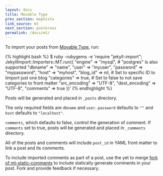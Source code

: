 ```yaml
---
layout: docs
title: Movable Type
prev_section: mephisto
link_source: mt
next_section: posterous
permalink: /docs/mt/
---
```


To import your posts from [Movable Type](http://movabletype.org), run:

{% highlight bash %}
$ ruby -rubygems -e 'require "jekyll-import";
    JekyllImport::Importers::MT.run({
      "engine"   => "mysql", # "postgres" is also supported
      "dbname"   => "name",
      "user"     => "myuser",
      "password" => "mypassword",
      "host"     => "myhost",
      "blog_id"   => nil,  # Set to specific ID to iimport just one blog
      "categories" => true, # Set to false to not save categories to front matter
      "src_encoding" => "UTF-8",
      "dest_encoding" => "UTF-8",
      "comments" => true
    })'
{% endhighlight %}

Posts will be generated and placed in `_posts` directory.

The only required fields are `dbname` and `user`. `password` defaults to `""`
and `host` defaults to `"localhost"`.

`comments`, which defaults to false, control the generation of
comment. If `comments` set to true, posts will be generated and placed
in `_comments` directory.


All of the posts and comments will include `post_id` in YAML front
matter to link a post and its comments.

To include imported comments as part of a post, use the yet to merge
[fork of mt-static-comments](https://github.com/shigeya/jekyll-static-comments/tree/mt_static_comments)
to include statically generate comments in your post. Fork and provide
feedback if necessary.
